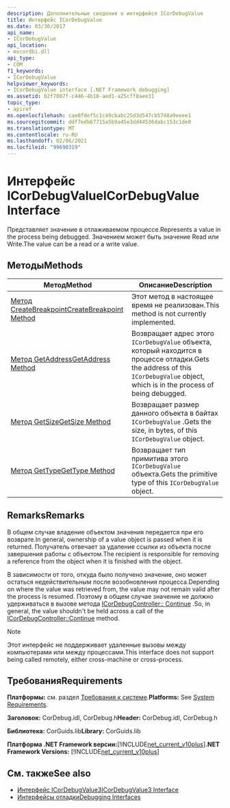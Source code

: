 ```yaml
---
description: Дополнительные сведения о интерфейсе ICorDebugValue
title: Интерфейс ICorDebugValue
ms.date: 03/30/2017
api_name:
- ICorDebugValue
api_location:
- mscordbi.dll
api_type:
- COM
f1_keywords:
- ICorDebugValue
helpviewer_keywords:
- ICorDebugValue interface [.NET Framework debugging]
ms.assetid: b2f7007f-c446-4b18-aed1-a25cff8aee31
topic_type:
- apiref
ms.openlocfilehash: cae8fdef5c1c49cbabc25d3d547cb5748a9eeee1
ms.sourcegitcommit: ddf7edb67715a5b9a45e3dd44536dabc153c1de0
ms.translationtype: MT
ms.contentlocale: ru-RU
ms.lasthandoff: 02/06/2021
ms.locfileid: "99690319"
---
```

# <a name="icordebugvalue-interface"></a><span data-ttu-id="2e688-103">Интерфейс ICorDebugValue</span><span class="sxs-lookup"><span data-stu-id="2e688-103">ICorDebugValue Interface</span></span>

<span data-ttu-id="2e688-104">Представляет значение в отлаживаемом процессе.</span><span class="sxs-lookup"><span data-stu-id="2e688-104">Represents a value in the process being debugged.</span></span> <span data-ttu-id="2e688-105">Значением может быть значение Read или Write.</span><span class="sxs-lookup"><span data-stu-id="2e688-105">The value can be a read or a write value.</span></span>  
  
## <a name="methods"></a><span data-ttu-id="2e688-106">Методы</span><span class="sxs-lookup"><span data-stu-id="2e688-106">Methods</span></span>  
  
|<span data-ttu-id="2e688-107">Метод</span><span class="sxs-lookup"><span data-stu-id="2e688-107">Method</span></span>|<span data-ttu-id="2e688-108">Описание</span><span class="sxs-lookup"><span data-stu-id="2e688-108">Description</span></span>|  
|------------|-----------------|  
|[<span data-ttu-id="2e688-109">Метод CreateBreakpoint</span><span class="sxs-lookup"><span data-stu-id="2e688-109">CreateBreakpoint Method</span></span>](icordebugvalue-createbreakpoint-method.md)|<span data-ttu-id="2e688-110">Этот метод в настоящее время не реализован.</span><span class="sxs-lookup"><span data-stu-id="2e688-110">This method is not currently implemented.</span></span>|  
|[<span data-ttu-id="2e688-111">Метод GetAddress</span><span class="sxs-lookup"><span data-stu-id="2e688-111">GetAddress Method</span></span>](icordebugvalue-getaddress-method.md)|<span data-ttu-id="2e688-112">Возвращает адрес этого `ICorDebugValue` объекта, который находится в процессе отладки.</span><span class="sxs-lookup"><span data-stu-id="2e688-112">Gets the address of this `ICorDebugValue` object, which is in the process of being debugged.</span></span>|  
|[<span data-ttu-id="2e688-113">Метод GetSize</span><span class="sxs-lookup"><span data-stu-id="2e688-113">GetSize Method</span></span>](icordebugvalue-getsize-method.md)|<span data-ttu-id="2e688-114">Возвращает размер данного объекта в байтах `ICorDebugValue` .</span><span class="sxs-lookup"><span data-stu-id="2e688-114">Gets the size, in bytes, of this `ICorDebugValue` object.</span></span>|  
|[<span data-ttu-id="2e688-115">Метод GetType</span><span class="sxs-lookup"><span data-stu-id="2e688-115">GetType Method</span></span>](icordebugvalue-gettype-method.md)|<span data-ttu-id="2e688-116">Возвращает тип примитива этого `ICorDebugValue` объекта.</span><span class="sxs-lookup"><span data-stu-id="2e688-116">Gets the primitive type of this `ICorDebugValue` object.</span></span>|  
  
## <a name="remarks"></a><span data-ttu-id="2e688-117">Remarks</span><span class="sxs-lookup"><span data-stu-id="2e688-117">Remarks</span></span>  

 <span data-ttu-id="2e688-118">В общем случае владение объектом значения передается при его возврате.</span><span class="sxs-lookup"><span data-stu-id="2e688-118">In general, ownership of a value object is passed when it is returned.</span></span> <span data-ttu-id="2e688-119">Получатель отвечает за удаление ссылки из объекта после завершения работы с объектом.</span><span class="sxs-lookup"><span data-stu-id="2e688-119">The recipient is responsible for removing a reference from the object when it is finished with the object.</span></span>  
  
 <span data-ttu-id="2e688-120">В зависимости от того, откуда было получено значение, оно может остаться недействительным после возобновления процесса.</span><span class="sxs-lookup"><span data-stu-id="2e688-120">Depending on where the value was retrieved from, the value may not remain valid after the process is resumed.</span></span> <span data-ttu-id="2e688-121">Поэтому в общем случае значение не должно удерживаться в вызове метода [ICorDebugController:: Continue](icordebugcontroller-continue-method.md) .</span><span class="sxs-lookup"><span data-stu-id="2e688-121">So, in general, the value shouldn't be held across a call of the [ICorDebugController::Continue](icordebugcontroller-continue-method.md) method.</span></span>  
  
> [!NOTE]
> <span data-ttu-id="2e688-122">Этот интерфейс не поддерживает удаленные вызовы между компьютерами или между процессами.</span><span class="sxs-lookup"><span data-stu-id="2e688-122">This interface does not support being called remotely, either cross-machine or cross-process.</span></span>  
  
## <a name="requirements"></a><span data-ttu-id="2e688-123">Требования</span><span class="sxs-lookup"><span data-stu-id="2e688-123">Requirements</span></span>  

 <span data-ttu-id="2e688-124">**Платформы:** см. раздел [Требования к системе](../../get-started/system-requirements.md).</span><span class="sxs-lookup"><span data-stu-id="2e688-124">**Platforms:** See [System Requirements](../../get-started/system-requirements.md).</span></span>  
  
 <span data-ttu-id="2e688-125">**Заголовок:** CorDebug.idl, CorDebug.h</span><span class="sxs-lookup"><span data-stu-id="2e688-125">**Header:** CorDebug.idl, CorDebug.h</span></span>  
  
 <span data-ttu-id="2e688-126">**Библиотека:** CorGuids.lib</span><span class="sxs-lookup"><span data-stu-id="2e688-126">**Library:** CorGuids.lib</span></span>  
  
 <span data-ttu-id="2e688-127">**Платформа .NET Framework версии:**[!INCLUDE[net_current_v10plus](../../../../includes/net-current-v10plus-md.md)]</span><span class="sxs-lookup"><span data-stu-id="2e688-127">**.NET Framework Versions:** [!INCLUDE[net_current_v10plus](../../../../includes/net-current-v10plus-md.md)]</span></span>  
  
## <a name="see-also"></a><span data-ttu-id="2e688-128">См. также</span><span class="sxs-lookup"><span data-stu-id="2e688-128">See also</span></span>

- [<span data-ttu-id="2e688-129">Интерфейс ICorDebugValue3</span><span class="sxs-lookup"><span data-stu-id="2e688-129">ICorDebugValue3 Interface</span></span>](icordebugvalue3-interface.md)
- [<span data-ttu-id="2e688-130">Интерфейсы отладки</span><span class="sxs-lookup"><span data-stu-id="2e688-130">Debugging Interfaces</span></span>](debugging-interfaces.md)
